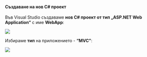 #### Създаване на нов C# проект

Във Visual Studio създаваме **нов C# проект от тип „ASP.NET Web Application“** с име **WebApp**:

![](/assets/chapter-1-images/08.Numbers-sum-web-02.png)

Избираме **тип** на приложението - **“MVC”**:

![](/assets/chapter-1-images/08.Numbers-sum-web-03.png)
